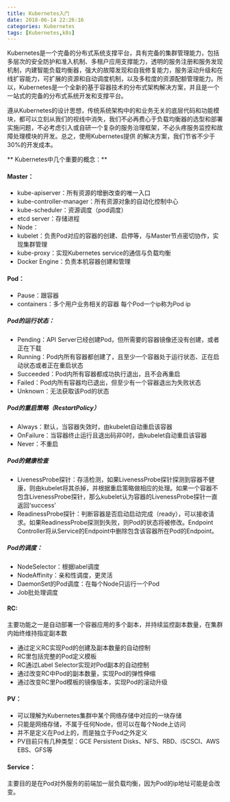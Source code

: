 ```yaml
---
title: Kubernetes入门
date: 2018-06-14 22:26:16
categories: Kubernetes
tags: [Kubernetes,k8s]
---
```


Kubernetes是一个完备的分布式系统支撑平台，具有完备的集群管理能力，包括多层次的安全防护和准入机制、多租户应用支撑能力，透明的服务注册和服务发现机制，内建智能负载均衡器，强大的故障发现和自我修复能力，服务滚动升级和在线扩容能力，可扩展的资源和自动调度机制，以及多粒度的资源配额管理能力。所以，Kubernetes是一个全新的基于容器技术的分布式架构解决方案，并且是一个一站式的完备的分布式系统开发和支撑平台。

遵从Kubernetes的设计思想，传统系统架构中的和业务无关的底层代码和功能模块，都可以立刻从我们的视线中消失，我们不必再费心于负载均衡器的选型和部署实施问题，不必考虑引入或自研一个复杂的服务治理框架，不必头疼服务监控和故障处理模块的开发。总之，使用Kubernetes提供 的解决方案，我们节省不少于30%的开发成本。


** Kubernetes中几个重要的概念：**

#### Master：
- kube-apiserver：所有资源的增删改查的唯一入口
- kube-controller-manager：所有资源对象的自动化控制中心
- kube-scheduler：资源调度（pod调度）
- etcd server：存储进程
- Node：
- kubelet：负责Pod对应的容器的创建、启停等，与Master节点密切协作，实现集群管理
- kube-proxy：实现Kubernetes service的通信与负载均衡
- Docker Engine：负责本机容器创建和管理

#### Pod：
- Pause：跟容器
- containers：多个用户业务相关的容器
每个Pod一个ip称为Pod ip

##### Pod的运行状态：
- Pending：API Server已经创建Pod，但所需要的容器镜像还没有创建，或者正在下载
- Running：Pod内所有容器都创建了，且至少一个容器处于运行状态、正在启动状态或者正在重启状态
- Succeeded：Pod内所有容器都成功执行退出，且不会再重启
- Failed：Pod内所有容器均已退出，但至少有一个容器退出为失败状态
- Unknown：无法获取该Pod的状态
##### Pod的重启策略（RestartPolicy）
- Always：默认，当容器失效时，由kubelet自动重启该容器
- OnFailure：当容器终止运行且退出码非0时，由kubelet自动重启该容器
- Never：不重启
##### Pod的健康检查
- LivenessProbe探针：存活检测，如果LivenessProbe探针探测到容器不健康，则由kubelet将其杀掉，并根据重启策略做相应的处理。如果一个容器不包含LivenessProbe探针，那么kubelet认为容器的LivenessProbe探针一直返回‘success’
- ReadinessProbe探针：判断容器是否启动启动完成（ready），可以接收请求。如果ReadinessProbe探测到失败，则Pod的状态将被修改。Endpoint Controller将从Service的Endpoint中删除包含该容器所在Pod的Endpoint。
##### Pod的调度：
- NodeSelector：根据label调度
- NodeAffinity：亲和性调度，更灵活
- DaemonSet的Pod调度：在每个Node只运行一个Pod
- Job批处理调度

#### RC:
主要功能之一是自动部署一个容器应用的多个副本，并持续监控副本数量，在集群内始终维持指定副本数
- 通过定义RC实现Pod的创建及副本数量的自动控制
- RC里包括完整的Pod定义模板
- RC通过Label Selector实现对Pod副本的自动控制
- 通过改变RC中Pod的副本数量，实现Pod的弹性伸缩
- 通过改变RC里Pod模板的镜像版本，实现Pod的滚动升级

#### PV：
- 可以理解为Kubernetes集群中某个网络存储中对应的一块存储
- 只能是网络存储，不属于任何Node，但可以在每个Node上访问
- 并不是定义在Pod上的，而是独立于Pod之外定义
- PV目前只有几种类型：GCE Persistent Disks、NFS、RBD、iSCSCI、AWS EBS、GFS等

#### Service：
主要目的是在Pod对外服务的前端加一层负载均衡，因为Pod的ip地址可能是会改变。